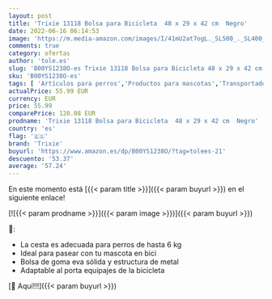 ```yaml
---
layout: post
title: 'Trixie 13118 Bolsa para Bicicleta  48 x 29 x 42 cm  Negro'
date: 2022-06-16 06:14:53
image: 'https://m.media-amazon.com/images/I/41mU2at7ogL._SL500_._SL400_.jpg'
comments: true
category: ofertas
author: 'tole.es'
slug: 'B00YS1238O-es Trixie 13118 Bolsa para Bicicleta 48 x 29 x 42 cm Negro'
sku: 'B00YS1238O-es'
tags: [ 'Artículos para perros','Productos para mascotas','Transportadoras para bicicleta','Transportadoras y productos de viaje','bicicleta','trixie','🇪🇸', ]
actualPrice: 55.99 EUR
currency: EUR
price: 55.99
comparePrice: 120.08 EUR
prodname: 'Trixie 13118 Bolsa para Bicicleta  48 x 29 x 42 cm  Negro'
country: 'es'
flag: '🇪🇸'
brand: 'Trixie'
buyurl: 'https://www.amazon.es/dp/B00YS1238O/?tag=tolees-21'
descuento: '53.37'
average: '57.24'
---
```


En este momento está [{{< param title >}}]({{< param buyurl >}}) en el siguiente enlace!

[![{{< param prodname >}}]({{< param image >}})]({{< param buyurl >}})

🔎:

- La cesta es adecuada para perros de hasta 6 kg
- Ideal para pasear con tu mascota en bici
- Bolsa de goma eva sólida y estructura de metal
- Adaptable al porta equipajes de la bicicleta

[🛒 Aquí!!!]({{< param buyurl >}})
